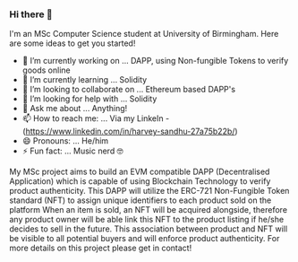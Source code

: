 ### Hi there 👋

I'm an MSc Computer Science student at University of Birmingham. Here are some ideas to get you started!

- 🔭 I’m currently working on ... DAPP, using Non-fungible Tokens to verify goods online
- 🌱 I’m currently learning ... Solidity
- 👯 I’m looking to collaborate on ... Ethereum based DAPP's
- 🤔 I’m looking for help with ... Solidity
- 💬 Ask me about ... Anything!
- 📫 How to reach me: ... Via my LinkeIn - (https://www.linkedin.com/in/harvey-sandhu-27a75b22b/)
- 😄 Pronouns: ... He/him
- ⚡ Fun fact: ... Music nerd 🤓

My MSc project aims to build an EVM compatible DAPP (Decentralised Application) which is capable of using Blockchain Technology to verify product authenticity. This DAPP will utilize the ERC-721 Non-Fungible Token standard (NFT) to assign unique identifiers to each product sold on the platform When an item is sold, an NFT will be acquired alongside, therefore any product owner will be able link this NFT to the product listing if he/she decides to sell in the future. This association between product and NFT will be visible to all potential buyers and will enforce product authenticity. For more details on this project please get in contact!

